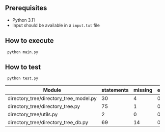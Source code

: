 ## Prerequisites

- Python 3.11
- Input should be available in a `input.txt` file

## How to execute

``` python main.py```


## How to test

``` python test.py```


| Module                                  | statements | missing | 	excluded | 	coverage |
|-----------------------------------------|------------|---------|-----------|-----------|
| directory_tree/directory_tree_model.py	 | 30         | 	4      | 0         | 	87%      |
| directory_tree/directory_tree.py        | 	75        | 	1      | 	0        | 	99%      |
| directory_tree/utils.py                 | 	2         | 	0      | 	0        | 	100%     |
| directory_tree/directory_tree_db.py| 69 | 14 | 0| 80%       |


